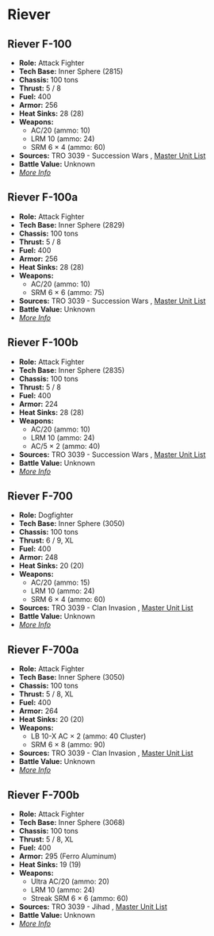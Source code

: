 # Riever 

## Riever F-100 

- **Role:** Attack Fighter 
- **Tech Base:** Inner Sphere (2815) 
- **Chassis:** 100 tons 
- **Thrust:** 5 / 8 
- **Fuel:** 400 
- **Armor:** 256 
- **Heat Sinks:** 28 (28) 
- **Weapons:** 
  - AC/20 (ammo: 10) 
  - LRM 10 (ammo: 24) 
  - SRM 6 × 4 (ammo: 60) 
- **Sources:** TRO 3039 - Succession Wars , [Master Unit List](http://masterunitlist.info/Unit/Details/2687) 
- **Battle Value:** Unknown 
- [*More Info*](riever/riever_f-100.md) 

## Riever F-100a 

- **Role:** Attack Fighter 
- **Tech Base:** Inner Sphere (2829) 
- **Chassis:** 100 tons 
- **Thrust:** 5 / 8 
- **Fuel:** 400 
- **Armor:** 256 
- **Heat Sinks:** 28 (28) 
- **Weapons:** 
  - AC/20 (ammo: 10) 
  - SRM 6 × 6 (ammo: 75) 
- **Sources:** TRO 3039 - Succession Wars , [Master Unit List](http://masterunitlist.info/Unit/Details/2688) 
- **Battle Value:** Unknown 
- [*More Info*](riever/riever_f-100a.md) 

## Riever F-100b 

- **Role:** Attack Fighter 
- **Tech Base:** Inner Sphere (2835) 
- **Chassis:** 100 tons 
- **Thrust:** 5 / 8 
- **Fuel:** 400 
- **Armor:** 224 
- **Heat Sinks:** 28 (28) 
- **Weapons:** 
  - AC/20 (ammo: 10) 
  - LRM 10 (ammo: 24) 
  - AC/5 × 2 (ammo: 40) 
- **Sources:** TRO 3039 - Succession Wars , [Master Unit List](http://masterunitlist.info/Unit/Details/2689) 
- **Battle Value:** Unknown 
- [*More Info*](riever/riever_f-100b.md) 

## Riever F-700 

- **Role:** Dogfighter 
- **Tech Base:** Inner Sphere (3050) 
- **Chassis:** 100 tons 
- **Thrust:** 6 / 9, XL 
- **Fuel:** 400 
- **Armor:** 248 
- **Heat Sinks:** 20 (20) 
- **Weapons:** 
  - AC/20 (ammo: 15) 
  - LRM 10 (ammo: 24) 
  - SRM 6 × 4 (ammo: 60) 
- **Sources:** TRO 3039 - Clan Invasion , [Master Unit List](http://masterunitlist.info/Unit/Details/2690) 
- **Battle Value:** Unknown 
- [*More Info*](riever/riever_f-700.md) 

## Riever F-700a 

- **Role:** Attack Fighter 
- **Tech Base:** Inner Sphere (3050) 
- **Chassis:** 100 tons 
- **Thrust:** 5 / 8, XL 
- **Fuel:** 400 
- **Armor:** 264 
- **Heat Sinks:** 20 (20) 
- **Weapons:** 
  - LB 10-X AC × 2 (ammo: 40 Cluster) 
  - SRM 6 × 8 (ammo: 90) 
- **Sources:** TRO 3039 - Clan Invasion , [Master Unit List](http://masterunitlist.info/Unit/Details/2691) 
- **Battle Value:** Unknown 
- [*More Info*](riever/riever_f-700a.md) 

## Riever F-700b 

- **Role:** Attack Fighter 
- **Tech Base:** Inner Sphere (3068) 
- **Chassis:** 100 tons 
- **Thrust:** 5 / 8, XL 
- **Fuel:** 400 
- **Armor:** 295 (Ferro Aluminum) 
- **Heat Sinks:** 19 (19) 
- **Weapons:** 
  - Ultra AC/20 (ammo: 20) 
  - LRM 10 (ammo: 24) 
  - Streak SRM 6 × 6 (ammo: 60) 
- **Sources:** TRO 3039 - Jihad , [Master Unit List](http://masterunitlist.info/Unit/Details/2692) 
- **Battle Value:** Unknown 
- [*More Info*](riever/riever_f-700b.md) 

